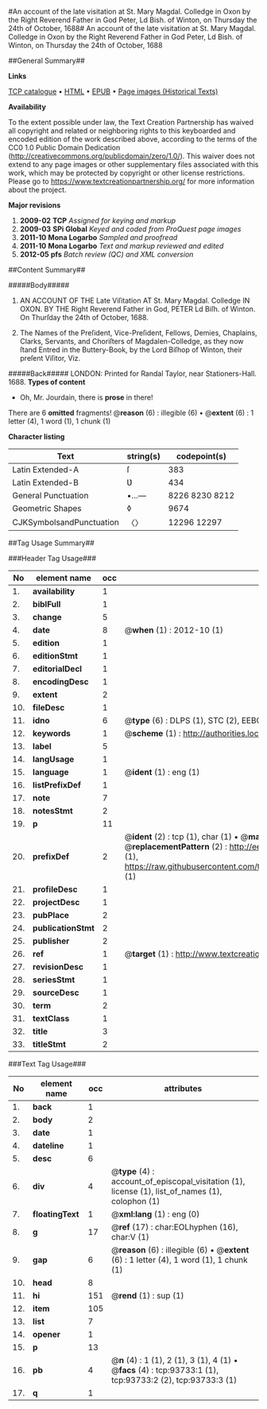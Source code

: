 #An account of the late visitation at St. Mary Magdal. Colledge in Oxon by the Right Reverend Father in God Peter, Ld Bish. of Winton, on Thursday the 24th of October, 1688#
An account of the late visitation at St. Mary Magdal. Colledge in Oxon by the Right Reverend Father in God Peter, Ld Bish. of Winton, on Thursday the 24th of October, 1688

##General Summary##

**Links**

[TCP catalogue](http://www.ota.ox.ac.uk/tcp/)  • 
[HTML](http://tei.it.ox.ac.uk/tcp/Texts-HTML/free/A50/A50773.html)  • 
[EPUB](http://tei.it.ox.ac.uk/tcp/Texts-EPUB/free/A50/A50773.epub) • 
[Page images (Historical Texts)](https://historicaltexts.jisc.ac.uk/eebo-12774152e)

**Availability**

To the extent possible under law, the Text Creation Partnership has waived all copyright and related or neighboring rights to this keyboarded and encoded edition of the work described above, according to the terms of the CC0 1.0 Public Domain Dedication (http://creativecommons.org/publicdomain/zero/1.0/). This waiver does not extend to any page images or other supplementary files associated with this work, which may be protected by copyright or other license restrictions. Please go to https://www.textcreationpartnership.org/ for more information about the project.

**Major revisions**

1. __2009-02__ __TCP__ *Assigned for keying and markup*
1. __2009-03__ __SPi Global__ *Keyed and coded from ProQuest page images*
1. __2011-10__ __Mona Logarbo__ *Sampled and proofread*
1. __2011-10__ __Mona Logarbo__ *Text and markup reviewed and edited*
1. __2012-05__ __pfs__ *Batch review (QC) and XML conversion*

##Content Summary##

#####Body#####

1. AN ACCOUNT OF THE Late Viſitation AT St. Mary Magdal. Colledge IN OXON. BY THE Right Reverend Father in God, PETER Ld Biſh. of Winton. On Thurſday the 24th of October, 1688.

1. The Names of the Preſident, Vice-Preſident, Fellows, Demies, Chaplains, Clarks, Servants, and Choriſters of Magdalen-Colledge, as they now ſtand Entred in the Buttery-Book, by the Lord Biſhop of Winton, their preſent Viſitor, Viz.

#####Back#####
LONDON: Printed for Randal Taylor, near Stationers-Hall. 1688.
**Types of content**

  * Oh, Mr. Jourdain, there is **prose** in there!

There are 6 **omitted** fragments! 
 @__reason__ (6) : illegible (6)  •  @__extent__ (6) : 1 letter (4), 1 word (1), 1 chunk (1)

**Character listing**


|Text|string(s)|codepoint(s)|
|---|---|---|
|Latin Extended-A|ſ|383|
|Latin Extended-B|Ʋ|434|
|General Punctuation|•…—|8226 8230 8212|
|Geometric Shapes|◊|9674|
|CJKSymbolsandPunctuation|〈〉|12296 12297|

##Tag Usage Summary##

###Header Tag Usage###

|No|element name|occ|attributes|
|---|---|---|---|
|1.|__availability__|1||
|2.|__biblFull__|1||
|3.|__change__|5||
|4.|__date__|8| @__when__ (1) : 2012-10 (1)|
|5.|__edition__|1||
|6.|__editionStmt__|1||
|7.|__editorialDecl__|1||
|8.|__encodingDesc__|1||
|9.|__extent__|2||
|10.|__fileDesc__|1||
|11.|__idno__|6| @__type__ (6) : DLPS (1), STC (2), EEBO-CITATION (1), OCLC (1), VID (1)|
|12.|__keywords__|1| @__scheme__ (1) : http://authorities.loc.gov/ (1)|
|13.|__label__|5||
|14.|__langUsage__|1||
|15.|__language__|1| @__ident__ (1) : eng (1)|
|16.|__listPrefixDef__|1||
|17.|__note__|7||
|18.|__notesStmt__|2||
|19.|__p__|11||
|20.|__prefixDef__|2| @__ident__ (2) : tcp (1), char (1)  •  @__matchPattern__ (2) : ([0-9\-]+):([0-9IVX]+) (1), (.+) (1)  •  @__replacementPattern__ (2) : http://eebo.chadwyck.com/downloadtiff?vid=$1&page=$2 (1), https://raw.githubusercontent.com/textcreationpartnership/Texts/master/tcpchars.xml#$1 (1)|
|21.|__profileDesc__|1||
|22.|__projectDesc__|1||
|23.|__pubPlace__|2||
|24.|__publicationStmt__|2||
|25.|__publisher__|2||
|26.|__ref__|1| @__target__ (1) : http://www.textcreationpartnership.org/docs/. (1)|
|27.|__revisionDesc__|1||
|28.|__seriesStmt__|1||
|29.|__sourceDesc__|1||
|30.|__term__|2||
|31.|__textClass__|1||
|32.|__title__|3||
|33.|__titleStmt__|2||


###Text Tag Usage###

|No|element name|occ|attributes|
|---|---|---|---|
|1.|__back__|1||
|2.|__body__|2||
|3.|__date__|1||
|4.|__dateline__|1||
|5.|__desc__|6||
|6.|__div__|4| @__type__ (4) : account_of_episcopal_visitation (1), license (1), list_of_names (1), colophon (1)|
|7.|__floatingText__|1| @__xml:lang__ (1) : eng (0)|
|8.|__g__|17| @__ref__ (17) : char:EOLhyphen (16), char:V (1)|
|9.|__gap__|6| @__reason__ (6) : illegible (6)  •  @__extent__ (6) : 1 letter (4), 1 word (1), 1 chunk (1)|
|10.|__head__|8||
|11.|__hi__|151| @__rend__ (1) : sup (1)|
|12.|__item__|105||
|13.|__list__|7||
|14.|__opener__|1||
|15.|__p__|13||
|16.|__pb__|4| @__n__ (4) : 1 (1), 2 (1), 3 (1), 4 (1)  •  @__facs__ (4) : tcp:93733:1 (1), tcp:93733:2 (2), tcp:93733:3 (1)|
|17.|__q__|1||

